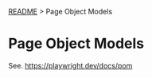[README](../README.md) > Page Object Models

# Page Object Models
See. <https://playwright.dev/docs/pom>




